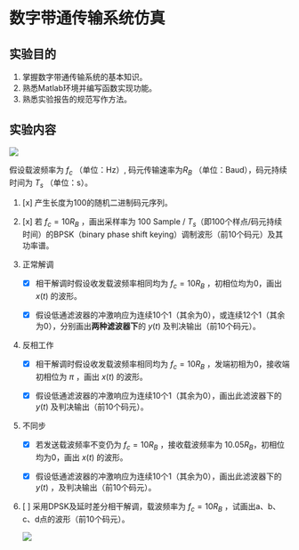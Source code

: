 # 数字带通传输系统仿真

## 实验目的

1. 掌握数字带通传输系统的基本知识。
2. 熟悉Matlab环境并编写函数实现功能。
3. 熟悉实验报告的规范写作方法。

## 实验内容

![](passband.assets/BPSK.jpg)

假设载波频率为 $f_c$ （单位：Hz）, 码元传输速率为$R_B$ （单位：Baud），码元持续时间为 $T_s$ （单位：s）。

1. [x] 产生长度为100的随机二进制码元序列。

2. [x] 若 $f_c = 10 R_B$ ，画出采样率为 100 Sample / $T_s$（即100个样点/码元持续时间）的BPSK（binary phase shift keying）调制波形（前10个码元）及其功率谱。

3. 正常解调

   - [x] 相干解调时假设收发载波频率相同均为 $f_c = 10 R_B$ ，初相位均为0，画出 $x(t)$ 的波形。

   - [x] 假设低通滤波器的冲激响应为连续10个1（其余为0），或连续12个1（其余为0），分别画出**两种滤波器下**的 $y(t)$ 及判决输出（前10个码元）。

4. 反相工作

   - [x] 相干解调时假设收发载波频率相同均为 $f_c = 10 R_B$ ，发端初相为0，接收端初相位为 $\pi$ ，画出 $x(t)$ 的波形。

   - [x] 假设低通滤波器的冲激响应为连续10个1（其余为0），画出此滤波器下的 $y(t)$ 及判决输出（前10个码元）。

5. 不同步

   - [x] 若发送载波频率不变仍为 $f_c = 10 R_B$ ，接收载波频率为 $10.05 R_B$，初相位均为0，画出 $x(t)$ 的波形。

   - [x] 假设低通滤波器的冲激响应为连续10个1（其余为0），画出此滤波器下的 $y(t)$ ，及判决输出（前10个码元）。

6. [ ] 采用DPSK及延时差分相干解调，载波频率为 $f_c = 10 R_B$ ，试画出a、b、c、d点的波形（前10个码元）。

   ![](passband.assets/DPSK.jpg)
